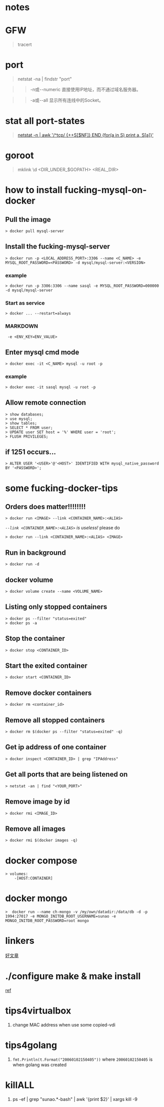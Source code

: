 # notes
# GFW
> tracert
# port

> netstat -na | findstr "port"

>> -n或--numeric 直接使用IP地址，而不通过域名服务器。

>> -a或--all 显示所有连线中的Socket。
# stat all port-states
> [netstat -n | awk '/^tcp/ {++S[$NF]} END {for(a in S) print a, S[a]}'](http://blog.51cto.com/stephenzhao/658587)


# goroot
> mklink \d <DIR_UNDER_$GOPATH>  <REAL_DIR>

# how to install fucking-mysql-on-docker

## Pull the image
    > docker pull mysql-server
    
## Install the fucking-mysql-server
    > docker run -p <LOCAL_ADDRESS_PORT>:3306 --name <C_NAME> -e MYSQL_ROOT_PASSWORD=<PASSWORD> -d mysql/mysql-server:<VERSION>
    
### example
    > docker run -p 3306:3306 --name sasql -e MYSQL_ROOT_PASSWORD=000000  -d mysql/mysql-server

### Start as service
    > docker ... --restart=always

### MARKDOWN
     -e <ENV_KEY=ENV_VALUE>
     
## Enter mysql cmd mode
    > docker exec -it <C_NAME> mysql -u root -p
    
### example
    > docker exec -it sasql mysql -u root -p

## Allow remote connection
    > show databases;
    > use mysql;
    > show tables;
    > SELECT * FROM user;
    > UPDATE user SET host = '%' WHERE user = 'root';
    > FLUSH PRIVILEGES;

## if 1251 occurs...
    > ALTER USER '<USER>'@'<HOST>' IDENTIFIED WITH mysql_native_password BY '<PASSWORD>';




# some fucking-docker-tips
## Orders does matter!!!!!!!!
    > docker run <IMAGE> --link <CONTAINER_NAME>:<ALIAS>
    
*`--link <CONTAINER_NAME>:<ALIAS>` is useless!* please do
    
    > docker run --link <CONTAINER_NAME>:<ALIAS> <IMAGE> 
    
## Run in background
    > docker run -d
        
## docker volume
    > docker volume create --name <VOLUME_NAME>
    
## Listing only stopped containers
    > docker ps --filter "status=exited"
    > docker ps -a

## Stop the container
    > docker stop <CONTAINER_ID>

## Start the exited container
    > docker start <CONTAINER_ID>

## Remove docker containers
    > docker rm <container_id>
    
## Remove all stopped containers
    > docker rm $(docker ps --filter "status=exited" -q)
    
## Get ip address of one container
    > docker inspect <CONTAINER_ID> | grep "IPAddress"
    
## Get all ports that are being listened on
    > netstat -an | find "<YOUR_PORT>"
    
## Remove image by id
    > docker rmi <IMAGE_ID>
    
## Remove all images
    > docker rmi $(docker images -q)
    
# docker compose
    > volumes: 
        -[HOST:CONTAINER] 
        
# docker mongo
    >  docker run --name ch-mongo -v /my/own/datadir:/data/db -d -p 1994:27017 -e MONGO_INITDB_ROOT_USERNAME=sunao -e MONGO_INITDB_ROOT_PASSWORD=root mongo 
    
# linkers
[好文章](http://blog.jobbole.com/96225/)

# ./configure make & make install
[ref](https://robots.thoughtbot.com/the-magic-behind-configure-make-make-install)

# tips4virtualbox
1. change MAC address when use some copied-vdi

# tips4golang
1. `fmt.Println(t.Format("20060102150405"))` where `20060102150405` is when golang was created

# killALL
1. ps -ef | grep "sunao.*\-bash" | awk '{print $2}' | xargs kill -9



